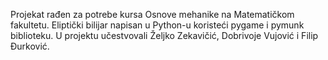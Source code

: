 Projekat rađen za potrebe kursa Osnove mehanike na Matematičkom fakultetu.
Eliptički bilijar napisan u Python-u koristeći pygame i pymunk biblioteku.
U projektu učestvovali Željko Zekavičić, Dobrivoje Vujović i Filip Đurković.
